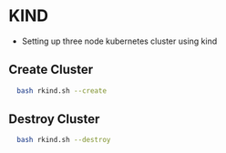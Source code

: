# KIND

- Setting up three node kubernetes cluster using kind

## Create Cluster
```bash
  bash rkind.sh --create
 ```

## Destroy Cluster

 ```bash
   bash rkind.sh --destroy
  ```
